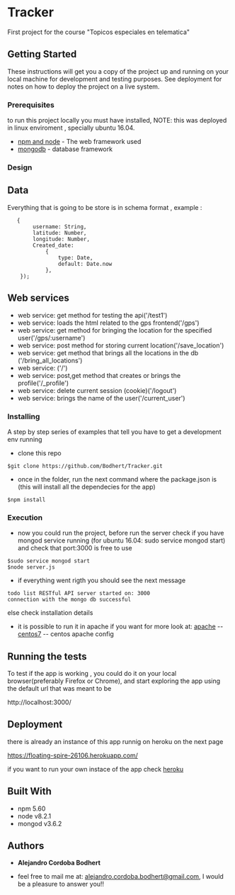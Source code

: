 # Tracker

First project for the course "Topicos especiales en telematica"


## Getting Started

These instructions will get you a copy of the project up and running on your local machine for development and testing purposes. See deployment for notes on how to deploy the project on a live system.

### Prerequisites

to run this project locally you must have installed, NOTE: this was deployed in
linux enviroment , specially ubuntu 16.04.

* [npm and node](https://docs.npmjs.com/getting-started/installing-node) - The web framework used
* [mongodb](https://docs.mongodb.com/manual/installation/) - database framework




### Design

## Data
Everything that is going to be store is in schema format , example : 
```
   {
        username: String,
        latitude: Number,
        longitude: Number,
        Created_date:
            {
                type: Date,
                default: Date.now
            },
    });
```

## Web services
* web service: get method for testing the api('/test1')
* web service: loads the html related to the gps frontend('/gps')
* web service: get method for bringing the location for the specified user('/gps/:username')
* web service: post method for storing current location('/save_location')
* web service: get method that brings all the locations in the db ('/bring_all_locations')
* web service: ('/')
* web service: post,get method that creates or brings the profile('/_profile')
* web service: delete current session (cookie)('/logout')
* web service: brings the name of the user('/current_user')

### Installing

A step by step series of examples that tell you have to get a development env running

* clone this repo
```
$git clone https://github.com/Bodhert/Tracker.git
```

* once in the folder, run the next command where the package.json is (this will install all the dependecies for the app)
```
$npm install 
```

### Execution
* now you could run the project, before run the server check if you have mongod
service running (for ubuntu 16.04: sudo service mongod start) and check that port:3000 is free to use

```
$sudo service mongod start
$node server.js
```

* if everything went rigth you should see the next message

```
todo list RESTful API server started on: 3000
connection with the mongo db successful
```
  else check installation details 

* it is possible to run it in apache if you want for more look at:
[apache](https://devops.profitbricks.com/tutorials/how-to-set-up-ip-and-port-based-virtual-hosting-vhosts-with-apache-web-server-on-centos-7/) -- 
[centos7](https://www.phusionpassenger.com/library/walkthroughs/deploy/nodejs/digital_ocean/apache/oss/el7/deploy_app.html) -- centos apache config


## Running the tests

To test if the app is working , you could do it on your local browser(preferably
Firefox or Chrome), and start exploring the app using the default url that was 
meant to be

http://localhost:3000/

## Deployment

there is already an instance of this app runnig on heroku on the next page

https://floating-spire-26106.herokuapp.com/

if you want to run your own instace of the app check [heroku](https://devcenter.heroku.com/articles/getting-started-with-nodejs#introduction)

## Built With

* npm 5.60
* node v8.2.1
* mongod v3.6.2

## Authors

* **Alejandro Cordoba Bodhert** 

* feel free to mail me at: alejandro.cordoba.bodhert@gmail.com, I would be a pleasure
to answer you!!


